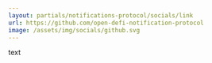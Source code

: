 ```yaml
---
layout: partials/notifications-protocol/socials/link
url: https://github.com/open-defi-notification-protocol
image: /assets/img/socials/github.svg
---
```


text
